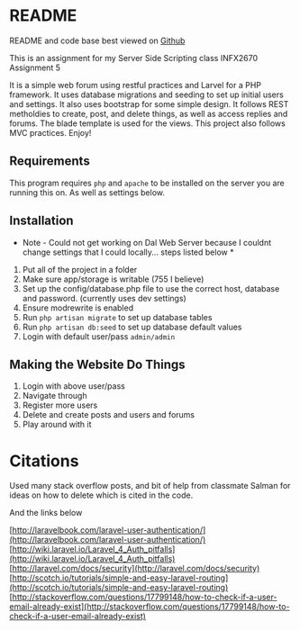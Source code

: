 README
======

README and code base best viewed on [Github](https://github.com/mikenorthorp/WebForum)

This is an assignment for my Server Side Scripting class INFX2670 Assignment 5

It is a simple web forum using restful practices and Larvel for a PHP framework. It uses database migrations and seeding to set up initial users and settings. It also uses bootstrap for some simple design. It follows REST metholdies to create, post, and delete things, as well as access replies and forums. The blade template is used for the views. This project also follows MVC practices. Enjoy!

Requirements
------------

This program requires `php` and `apache` to be installed on the server you are running this on. As well as settings below.

Installation
------------
* Note - Could not get working on Dal Web Server because I couldnt change settings that I could locally... steps listed below *
1. Put all of the project in a folder
2. Make sure app/storage is writable (755 I believe)
3. Set up the config/database.php file to use the correct host, database and password. (currently uses dev settings)
4. Ensure modrewrite is enabled
5. Run `php artisan migrate` to set up database tables
6. Run `php artisan db:seed` to set up database default values
7. Login with default user/pass `admin/admin`

Making the Website Do Things
----------------------------

1. Login with above user/pass
2. Navigate through
3. Register more users
4. Delete and create posts and users and forums
5. Play around with it


Citations
=========
Used many stack overflow posts, and bit of help from classmate Salman for ideas on how to delete which is cited in the code.

And the links below 


[http://laravelbook.com/laravel-user-authentication/](http://laravelbook.com/laravel-user-authentication/)
[http://wiki.laravel.io/Laravel_4_Auth_pitfalls](http://wiki.laravel.io/Laravel_4_Auth_pitfalls)
[http://laravel.com/docs/security](http://laravel.com/docs/security)
[http://scotch.io/tutorials/simple-and-easy-laravel-routing](http://scotch.io/tutorials/simple-and-easy-laravel-routing)
[http://stackoverflow.com/questions/17799148/how-to-check-if-a-user-email-already-exist](http://stackoverflow.com/questions/17799148/how-to-check-if-a-user-email-already-exist)
